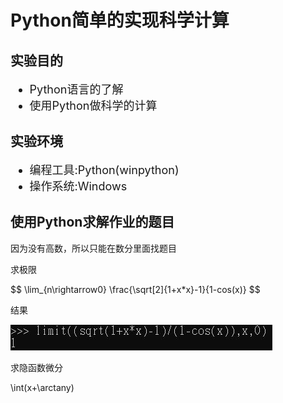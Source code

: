 <h1>Python简单的实现科学计算</h1>

<h2>实验目的</h2>
<ul style="font-size:18px">
    <li>Python语言的了解</li>
    <li>使用Python做科学的计算</li>
</ul>

<h2>实验环境</h2>
<ul style="font-size:18px">
    <li>编程工具:Python(winpython)</li>
    <li>操作系统:Windows</li>
</ul>

<h2>使用Python求解作业的题目</h2>
<p>因为没有高数，所以只能在数分里面找题目</p>
<p>求极限</p>
$$ \lim_{n\rightarrow0} \frac{\sqrt[2]{1+x*x}-1}{1-cos(x)} $$

<p>结果</p>
<img src="images/limit.jpg">
<p>求隐函数微分</p>


\int(x+\arctany)
